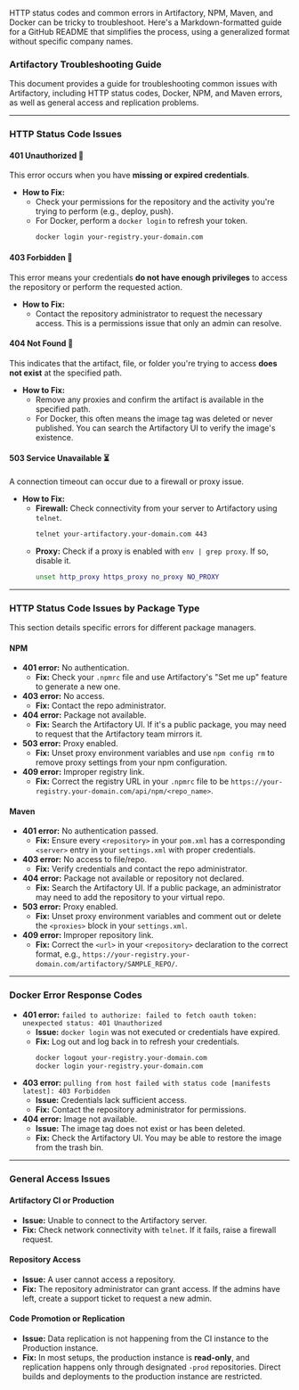HTTP status codes and common errors in Artifactory, NPM, Maven, and Docker can be tricky to troubleshoot. Here's a Markdown-formatted guide for a GitHub README that simplifies the process, using a generalized format without specific company names.

### **Artifactory Troubleshooting Guide**

This document provides a guide for troubleshooting common issues with Artifactory, including HTTP status codes, Docker, NPM, and Maven errors, as well as general access and replication problems.

-----

### **HTTP Status Code Issues**

#### **401 Unauthorized** 🚫

This error occurs when you have **missing or expired credentials**.

  * **How to Fix:**
      * Check your permissions for the repository and the activity you're trying to perform (e.g., deploy, push).
      * For Docker, perform a `docker login` to refresh your token.
        ```bash
        docker login your-registry.your-domain.com
        ```

#### **403 Forbidden** 🛑

This error means your credentials **do not have enough privileges** to access the repository or perform the requested action.

  * **How to Fix:**
      * Contact the repository administrator to request the necessary access. This is a permissions issue that only an admin can resolve.

#### **404 Not Found** 🔎

This indicates that the artifact, file, or folder you're trying to access **does not exist** at the specified path.

  * **How to Fix:**
      * Remove any proxies and confirm the artifact is available in the specified path.
      * For Docker, this often means the image tag was deleted or never published. You can search the Artifactory UI to verify the image's existence.

#### **503 Service Unavailable** ⏳

A connection timeout can occur due to a firewall or proxy issue.

  * **How to Fix:**
      * **Firewall:** Check connectivity from your server to Artifactory using `telnet`.
        ```bash
        telnet your-artifactory.your-domain.com 443
        ```
      * **Proxy:** Check if a proxy is enabled with `env | grep proxy`. If so, disable it.
        ```bash
        unset http_proxy https_proxy no_proxy NO_PROXY
        ```

-----

### **HTTP Status Code Issues by Package Type**

This section details specific errors for different package managers.

#### **NPM**

  * **401 error:** No authentication.
      * **Fix:** Check your `.npmrc` file and use Artifactory's "Set me up" feature to generate a new one.
  * **403 error:** No access.
      * **Fix:** Contact the repo administrator.
  * **404 error:** Package not available.
      * **Fix:** Search the Artifactory UI. If it's a public package, you may need to request that the Artifactory team mirrors it.
  * **503 error:** Proxy enabled.
      * **Fix:** Unset proxy environment variables and use `npm config rm` to remove proxy settings from your npm configuration.
  * **409 error:** Improper registry link.
      * **Fix:** Correct the registry URL in your `.npmrc` file to be `https://your-registry.your-domain.com/api/npm/<repo_name>`.

#### **Maven**

  * **401 error:** No authentication passed.
      * **Fix:** Ensure every `<repository>` in your `pom.xml` has a corresponding `<server>` entry in your `settings.xml` with proper credentials.
  * **403 error:** No access to file/repo.
      * **Fix:** Verify credentials and contact the repo administrator.
  * **404 error:** Package not available or repository not declared.
      * **Fix:** Search the Artifactory UI. If a public package, an administrator may need to add the repository to your virtual repo.
  * **503 error:** Proxy enabled.
      * **Fix:** Unset proxy environment variables and comment out or delete the `<proxies>` block in your `settings.xml`.
  * **409 error:** Improper repository link.
      * **Fix:** Correct the `<url>` in your `<repository>` declaration to the correct format, e.g., `https://your-registry.your-domain.com/artifactory/SAMPLE_REPO/`.

-----

### **Docker Error Response Codes**

  * **401 error:** `failed to authorize: failed to fetch oauth token: unexpected status: 401 Unauthorized`
      * **Issue:** `docker login` was not executed or credentials have expired.
      * **Fix:** Log out and log back in to refresh your credentials.
        ```bash
        docker logout your-registry.your-domain.com
        docker login your-registry.your-domain.com
        ```
  * **403 error:** `pulling from host failed with status code [manifests latest]: 403 Forbidden`
      * **Issue:** Credentials lack sufficient access.
      * **Fix:** Contact the repository administrator for permissions.
  * **404 error:** Image not available.
      * **Issue:** The image tag does not exist or has been deleted.
      * **Fix:** Check the Artifactory UI. You may be able to restore the image from the trash bin.

-----

### **General Access Issues**

#### **Artifactory CI or Production**

  * **Issue:** Unable to connect to the Artifactory server.
  * **Fix:** Check network connectivity with `telnet`. If it fails, raise a firewall request.

#### **Repository Access**

  * **Issue:** A user cannot access a repository.
  * **Fix:** The repository administrator can grant access. If the admins have left, create a support ticket to request a new admin.

#### **Code Promotion or Replication**

  * **Issue:** Data replication is not happening from the CI instance to the Production instance.
  * **Fix:** In most setups, the production instance is **read-only**, and replication happens only through designated `-prod` repositories. Direct builds and deployments to the production instance are restricted.
